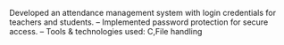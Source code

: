 Developed an attendance management system with login credentials for teachers and students.
– Implemented password protection for secure access.
– Tools & technologies used: C,File handling
